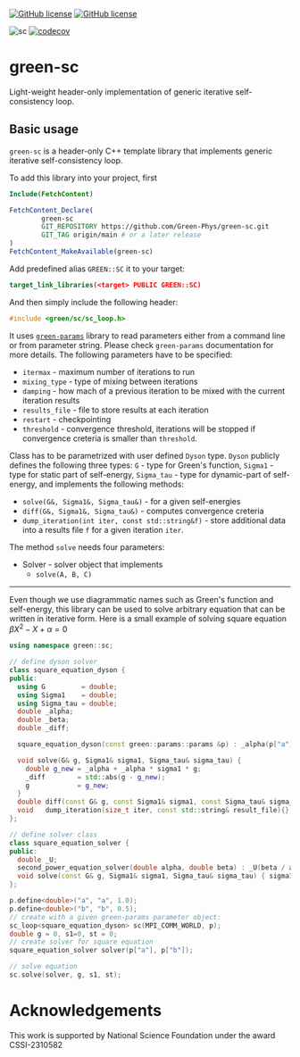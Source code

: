 [![GitHub license](https://img.shields.io/github/license/Green-Phys/green-sc?cacheSeconds=3600&color=informational&label=License)](./LICENSE)
[![GitHub license](https://img.shields.io/badge/C%2B%2B-17-blue)](https://en.cppreference.com/w/cpp/compiler_support/17)

![sc](https://github.com/Green-Phys/h5pp/actions/workflows/h5pp-test.yaml/badge.svg)
[![codecov](https://codecov.io/gh/Green-Phys/green-sc/graph/badge.svg?token=EW687Z97D3)](https://codecov.io/gh/Green-Phys/green-sc)

# green-sc
Light-weight header-only implementation of generic iterative self-consistency loop.

## Basic usage
`green-sc` is a header-only C++ template library that implements generic iterative self-consistency loop.

To add this library into your project, first 

```CMake
Include(FetchContent)

FetchContent_Declare(
        green-sc
        GIT_REPOSITORY https://github.com/Green-Phys/green-sc.git
        GIT_TAG origin/main # or a later release
)
FetchContent_MakeAvailable(green-sc)
```
Add predefined alias `GREEN::SC` it to your target:
```CMake
target_link_libraries(<target> PUBLIC GREEN::SC)
```
And then simply include the following header:
```cpp
#include <green/sc/sc_loop.h>
```
It uses [`green-params`](https://github.com/Green-Phys/green-params.git) library to read parameters either from a command line or from parameter string.
Please check `green-params` documentation for more details.
The following parameters have to be specified:

- `itermax` - maximum number of iterations to run
- `mixing_type` - type of mixing between iterations
- `damping` - how mach of a previous iteration to be mixed with the current iteration results
- `results_file` - file to store results at each iteration
- `restart` - checkpointing
- `threshold` - convergence threshold, iterations will be stopped if convergence creteria is smaller than `threshold`.

Class has to be parametrized with user defined `Dyson` type. `Dyson` publicly defines the following three types: `G` - type for Green's function, `Sigma1` - type for static part of self-energy, 
`Sigma_tau` - type for dynamic-part of self-energy, and implements the following methods:

- `solve(G&, Sigma1&, Sigma_tau&)` - for a given self-energies
- `diff(G&, Sigma1&, Sigma_tau&)` - computes convergence creteria
- `dump_iteration(int iter, const std::string&f)` - store additional data into a results file `f` for a given iteration `iter`.

The method `solve` needs four parameters:

- Solver - solver object that implements
  - `solve(A, B, C)`

***
Even though we use diagrammatic names such as Green's function and self-energy, this library can be used to solve arbitrary equation that can be written
in iterative form. Here is a small example of solving square equation $\beta X^2 - X + \alpha = 0$

```cpp
using namespace green::sc;

// define dyson solver
class square_equation_dyson {
public:
  using G         = double;
  using Sigma1    = double;
  using Sigma_tau = double;
  double _alpha;
  double _beta;
  double _diff;

  square_equation_dyson(const green::params::params &p) : _alpha(p["a"]), _beta(p["b"]) {}

  void solve(G& g, Sigma1& sigma1, Sigma_tau& sigma_tau) {
    double g_new = _alpha + _alpha * sigma1 * g;
    _diff        = std::abs(g - g_new);
    g            = g_new;
  }
  double diff(const G& g, const Sigma1& sigma1, const Sigma_tau& sigma_tau) { return _diff; }
  void   dump_iteration(size_t iter, const std::string& result_file){};
};

// define solver class
class square_equation_solver {
public:
  double _U;
  second_power_equation_solver(double alpha, double beta) : _U(beta / alpha) {}
  void solve(const G& g, Sigma1& sigma1, Sigma_tau& sigma_tau) { sigma1 = _U * g; }
};

p.define<double>("a", "a", 1.0);
p.define<double>("b", "b", 0.5);
// create with a given green-params parameter object:
sc_loop<square_equation_dyson> sc(MPI_COMM_WORLD, p);
double g = 0, s1=0, st = 0;
// create solver for square equation
square_equation_solver solver(p["a"], p["b"]);

// solve equation
sc.solve(solver, g, s1, st);
```

# Acknowledgements

This work is supported by National Science Foundation under the award CSSI-2310582
